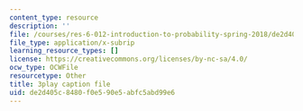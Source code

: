 ```yaml
---
content_type: resource
description: ''
file: /courses/res-6-012-introduction-to-probability-spring-2018/de2d405c8480f0e590e5abfc5abd99e6_qOQxeYGOIag.srt
file_type: application/x-subrip
learning_resource_types: []
license: https://creativecommons.org/licenses/by-nc-sa/4.0/
ocw_type: OCWFile
resourcetype: Other
title: 3play caption file
uid: de2d405c-8480-f0e5-90e5-abfc5abd99e6
---
```

